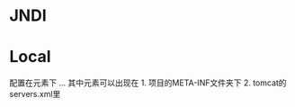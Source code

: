 # JNDI #

# Local #
配置在<Context/>元素下
<Context>
<Resource auth="container" name="jms/ConnectionFactory" type="..." description="描述" factory="..." brokerUrl="..." brokerName="..."/>
...
</Context>
其中<Context/>元素可以出现在
	1. 项目的META-INF文件夹下
	2. tomcat的servers.xml里

